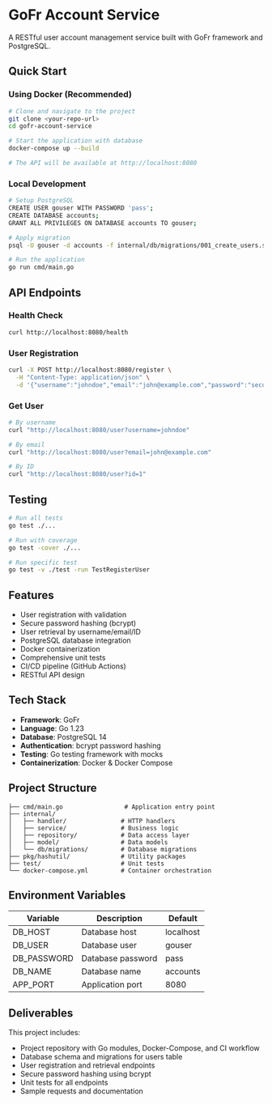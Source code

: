 # GoFr Account Service

A RESTful user account management service built with GoFr framework and PostgreSQL.

## Quick Start

### Using Docker (Recommended)

```bash
# Clone and navigate to the project
git clone <your-repo-url>
cd gofr-account-service

# Start the application with database
docker-compose up --build

# The API will be available at http://localhost:8080
```

### Local Development

```bash
# Setup PostgreSQL
CREATE USER gouser WITH PASSWORD 'pass';
CREATE DATABASE accounts;
GRANT ALL PRIVILEGES ON DATABASE accounts TO gouser;

# Apply migration
psql -U gouser -d accounts -f internal/db/migrations/001_create_users.sql

# Run the application
go run cmd/main.go
```

## API Endpoints

### Health Check
```bash
curl http://localhost:8080/health
```

### User Registration
```bash
curl -X POST http://localhost:8080/register \
  -H "Content-Type: application/json" \
  -d '{"username":"johndoe","email":"john@example.com","password":"securepass123"}'
```

### Get User
```bash
# By username
curl "http://localhost:8080/user?username=johndoe"

# By email
curl "http://localhost:8080/user?email=john@example.com"

# By ID
curl "http://localhost:8080/user?id=1"
```

## Testing

```bash
# Run all tests
go test ./...

# Run with coverage
go test -cover ./...

# Run specific test
go test -v ./test -run TestRegisterUser
```

## Features

- User registration with validation
- Secure password hashing (bcrypt)
- User retrieval by username/email/ID
- PostgreSQL database integration
- Docker containerization
- Comprehensive unit tests
- CI/CD pipeline (GitHub Actions)
- RESTful API design

## Tech Stack

- **Framework**: GoFr
- **Language**: Go 1.23
- **Database**: PostgreSQL 14
- **Authentication**: bcrypt password hashing
- **Testing**: Go testing framework with mocks
- **Containerization**: Docker & Docker Compose

## Project Structure

```
├── cmd/main.go                 # Application entry point
├── internal/
│   ├── handler/               # HTTP handlers
│   ├── service/               # Business logic
│   ├── repository/            # Data access layer
│   ├── model/                 # Data models
│   └── db/migrations/         # Database migrations
├── pkg/hashutil/              # Utility packages
├── test/                      # Unit tests
└── docker-compose.yml         # Container orchestration
```

## Environment Variables

| Variable | Description | Default |
|----------|-------------|---------|
| DB_HOST | Database host | localhost |
| DB_USER | Database user | gouser |
| DB_PASSWORD | Database password | pass |
| DB_NAME | Database name | accounts |
| APP_PORT | Application port | 8080 |

## Deliverables

This project includes:

- Project repository with Go modules, Docker-Compose, and CI workflow
- Database schema and migrations for users table
- User registration and retrieval endpoints
- Secure password hashing using bcrypt
- Unit tests for all endpoints
- Sample requests and documentation
